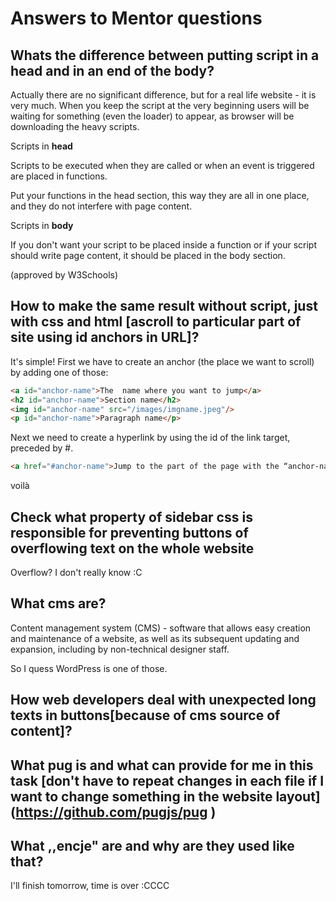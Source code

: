 # Answers to Mentor questions

## Whats the difference between putting script in a head and in an end of the body? 
Actually there are no significant difference, but for a real life website - it is very much. When you keep the script at the very beginning users will be waiting for something (even the loader) to appear, as browser will be downloading the heavy scripts. 

Scripts in **head**

Scripts to be executed when they are called or when an event is triggered are placed in functions.

Put your functions in the head section, this way they are all in one place, and they do not interfere with page content.

Scripts in **body**

If you don't want your script to be placed inside a function or if your script should write page content, it should be placed in the body section.

(approved by W3Schools)
## How to make the same result without script, just with css and html [ascroll to particular part of site using id anchors in URL]?
It's simple! 
First we have to create an anchor (the place we want to scroll) by adding one of those:

```HTML
<a id="anchor-name">The  name where you want to jump</a> 
<h2 id="anchor-name">Section name</h2>
<img id="anchor-name" src="/images/imgname.jpeg"/>
<p id="anchor-name">Paragraph name</p>
```
Next we need to create a hyperlink by using the id of the link target, preceded by #.
```HTML
<a href="#anchor-name">Jump to the part of the page with the “anchor-name” id </a>
```

voilà

## Check what property of sidebar css is responsible for preventing buttons of overflowing text on the whole website
Overflow? I don't really know :C

## What cms are?
Content management system (CMS) - software that allows easy creation and maintenance of a website, as well as its subsequent updating and expansion, including by non-technical designer staff.

So I quess WordPress is one of those. 

## How web developers deal with unexpected long texts in buttons[because of cms source of content]?
## What pug is and what can provide for me in this task [don't have to repeat changes in each file if I want to change something in the website layout] (https://github.com/pugjs/pug )
## What ,,encje" are and why are they used like that?

I'll finish tomorrow, time is over :CCCC
